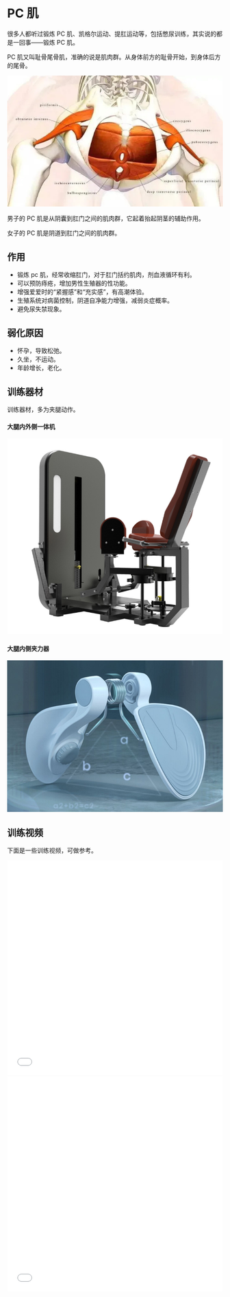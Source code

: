 # PC 肌

很多人都听过锻炼 PC 肌、凯格尔运动、提肛运动等，包括憋尿训练，其实说的都是一回事——锻炼 PC 肌。

PC 肌又叫耻骨尾骨肌，准确的说是肌肉群。从身体前方的耻骨开始，到身体后方的尾骨。

![](./images/2.jpg)

男子的 PC 肌是从阴囊到肛门之间的肌肉群，它起着抬起阴茎的辅助作用。

女子的 PC 肌是阴道到肛门之间的肌肉群。

## 作用

- 锻炼 pc 肌，经常收缩肛门，对于肛门括约肌肉，剂血液循环有利。
- 可以预防痔疮，增加男性生殖器的性功能。
- 增强爱爱时的“紧握感”和“充实感”，有高潮体验。
- 生殖系统对病菌控制，阴道自净能力增强，减弱炎症概率。
- 避免尿失禁现象。

## 弱化原因

- 怀孕，导致松弛。
- 久坐，不运动。
- 年龄增长，老化。

## 训练器材

训练器材，多为夹腿动作。

#### 大腿内外侧一体机

![](./images/4.png)

#### 大腿内侧夹力器

![](./images/3.png)

## 训练视频

下面是一些训练视频，可做参考。

<iframe src="//player.bilibili.com/player.html?aid=68373641&bvid=BV12J41137Fp&cid=118501263&page=1" scrolling="no" border="0" frameborder="no" framespacing="0" allowfullscreen="true" width="100%" height="500"> </iframe>

<iframe src="//player.bilibili.com/player.html?aid=337496614&bvid=BV14R4y1W7FV&cid=462347524&page=1" scrolling="no" border="0" frameborder="no" framespacing="0" allowfullscreen="true" width="100%" height="500"> </iframe>
